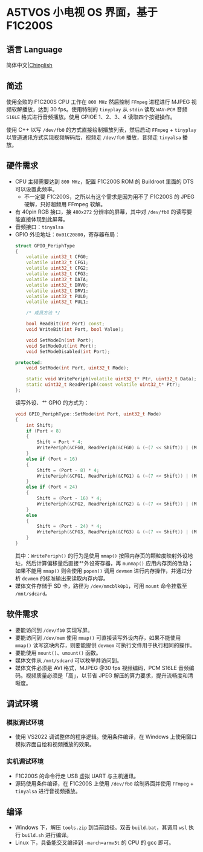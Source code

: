 # A5TVOS 小电视 OS 界面，基于 F1C200S

## 语言 Language

简体中文|[Chinglish](Readme.md)

## 简述
使用全败的 F1C200S CPU 工作在 `800 MHz` 然后控制 `FFmpeg` 进程进行 MJPEG 视频软解播放，达到 30 fps。使用特制的 `tinyplay` 从 `stdin` 读取 `WAV-PCM` 音频 `S16LE` 格式进行音频播放。使用 GPIOE 1、2、3、4 读取四个按键操作。

使用 C++ 以写 `/dev/fb0` 的方式直接绘制播放列表，然后启动 `FFmpeg` + `tinyplay` 以管道通讯方式实现视频解码后，视频走 `/dev/fb0` 播放，音频走 `tinyalsa` 播放。

## 硬件需求
* CPU 主频需要达到 `800 MHz`，配置 F1C200S ROM 的 Buildroot 里面的 DTS 可以设置此频率。
	* 不一定要 F1C200S，之所以有这个需求是因为用不了 F1C200S 的 JPEG 硬解，只好超频用 FFmpeg 软解。
* 有 40pin RGB 接口，接 `480x272` 分辨率的屏幕，其中对 `/dev/fb0` 的读写要能直接体现到此屏幕。
* 音频接口：`tinyalsa`
* GPIO 外设地址：`0x01C20800`，寄存器布局：
	```cpp
	struct GPIO_PeriphType
	{
		volatile uint32_t CFG0;
		volatile uint32_t CFG1;
		volatile uint32_t CFG2;
		volatile uint32_t CFG3;
		volatile uint32_t DATA;
		volatile uint32_t DRV0;
		volatile uint32_t DRV1;
		volatile uint32_t PUL0;
		volatile uint32_t PUL1;

		/* 成员方法 */

		bool ReadBit(int Port) const;
		void WriteBit(int Port, bool Value);

		void SetModeIn(int Port);
		void SetModeOut(int Port);
		void SetModeDisabled(int Port);

	protected:
		void SetMode(int Port, uint32_t Mode);

		static void WritePeriph(volatile uint32_t* Ptr, uint32_t Data);
		static uint32_t ReadPeriph(const volatile uint32_t* Ptr);
	};
	```
	读写外设、艹 GPIO 的方式为：
	```cpp
	void GPIO_PeriphType::SetMode(int Port, uint32_t Mode)
	{
		int Shift;
		if (Port < 8)
		{
			Shift = Port * 4;
			WritePeriph(&CFG0, ReadPeriph(&CFG0) & (~(7 << Shift)) | (Mode << Shift));
		}
		else if (Port < 16)
		{
			Shift = (Port - 8) * 4;
			WritePeriph(&CFG1, ReadPeriph(&CFG1) & (~(7 << Shift)) | (Mode << Shift));
		}
		else if (Port < 24)
		{
			Shift = (Port - 16) * 4;
			WritePeriph(&CFG2, ReadPeriph(&CFG2) & (~(7 << Shift)) | (Mode << Shift));
		}
		else 
		{
			Shift = (Port - 24) * 4;
			WritePeriph(&CFG3, ReadPeriph(&CFG3) & (~(7 << Shift)) | (Mode << Shift));
		}
	}
	```
	其中：`WritePeriph()` 的行为是使用 `mmap()` 按照内存页的颗粒度映射外设地址，然后计算偏移量后直接艹外设寄存器，再 `munmap()` 应用内存页的改动；如果不能用 `mmap()` 则会使用 `popen()` 调用 `devmem` 进行内存操作，并通过分析 `devmem` 的标准输出来读取内存内容。
* 媒体文件存储于 SD 卡，路径为 `/dev/mmcblk0p1`，可用 `mount` 命令挂载至 `/mnt/sdcard`。

## 软件需求
* 要能访问到 `/dev/fb0` 实现写屏。
* 要能访问到 `/dev/mem` 使用 `mmap()` 可直接读写外设内存，如果不能使用 `mmap()` 读写这块内存，则要能提供 `devmem` 可执行文件用于执行相同的操作。
* 要能使用 `mount()`、`umount()` 函数。
* 媒体文件从 `/mnt/sdcard` 可以枚举并访问到。
* 媒体文件必须是 AVI 格式，MJPEG @30 fps 视频编码，PCM S16LE 音频编码。视频质量必须是「高」，以节省 JPEG 解压的算力要求，提升流畅度和清晰度。

## 调试环境

### 模拟调试环境
* 使用 VS2022 调试整体的程序逻辑。使用条件编译，在 Windows 上使用窗口模拟界面自绘和视频播放的效果。

### 实机调试环境
* F1C200S 的命令行走 USB 虚拟 UART 与主机通讯。
* 源码使用条件编译，在 F1C200S 上使用 `/dev/fb0` 绘制界面并使用 `FFmpeg` + `tinyalsa` 进行音视频播放。

## 编译
* Windows 下，解压 `tools.zip` 到当前路径。双击 `build.bat`，其调用 `wsl` 执行 `build.sh` 进行编译。
* Linux 下，具备能交叉编译到 `-march=armv5t` 的 CPU 的 gcc 即可。
